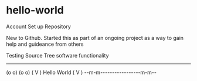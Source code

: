 # hello-world
Account Set up Repository

New to Github. Started this as part of an ongoing project as a way to gain help and guideance from others

Testing Source Tree software functionality
   ___                 ___   
  (o o)               (o o)
 (  V  ) Hello World (  V  )
 --m-m-----------------m-m--
